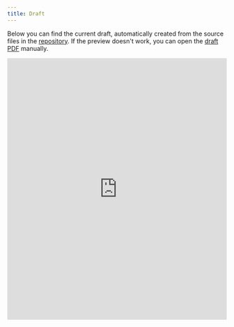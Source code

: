 ```yaml
---
title: Draft
---
```


Below you can find the current draft, automatically created from the source files in the [repository](https://github.com/durasj/bachelor-thesis). If the preview doesn't work, you can open the [draft PDF](https://thesis.science.upjs.sk/~jduras/draft.pdf) manually. 

<embed src="https://drive.google.com/viewerng/viewer?embedded=true&url=https://thesis.science.upjs.sk/~jduras/draft.pdf" width="100%" height="600px">
